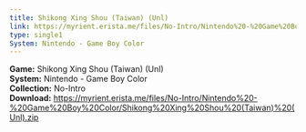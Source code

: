 ```yaml
---
title: Shikong Xing Shou (Taiwan) (Unl)
link: https://myrient.erista.me/files/No-Intro/Nintendo%20-%20Game%20Boy%20Color/Shikong%20Xing%20Shou%20(Taiwan)%20(Unl).zip
type: single1
System: Nintendo - Game Boy Color
---
```

<b>Game:</b> Shikong Xing Shou (Taiwan) (Unl)<br>
<b>System:</b> Nintendo - Game Boy Color<br>
<b>Collection:</b> No-Intro<br>
<b>Download:</b> https://myrient.erista.me/files/No-Intro/Nintendo%20-%20Game%20Boy%20Color/Shikong%20Xing%20Shou%20(Taiwan)%20(Unl).zip